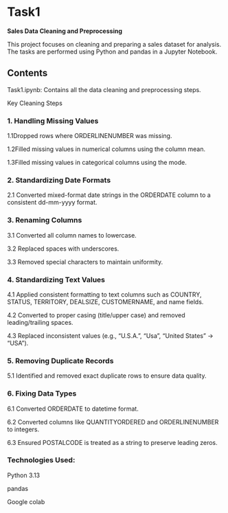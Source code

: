 # Task1
**Sales Data Cleaning and Preprocessing**

This project focuses on cleaning and preparing a sales dataset for analysis. The tasks are performed using Python and pandas in a Jupyter Notebook.

## Contents
Task1.ipynb: Contains all the data cleaning and preprocessing steps.

Key Cleaning Steps
### 1. Handling Missing Values

1.1Dropped rows where ORDERLINENUMBER was missing.

1.2Filled missing values in numerical columns using the column mean.

1.3Filled missing values in categorical columns using the mode.

### 2. Standardizing Date Formats

2.1 Converted mixed-format date strings in the ORDERDATE column to a consistent dd-mm-yyyy format.

### 3. Renaming Columns

3.1 Converted all column names to lowercase.

3.2 Replaced spaces with underscores.

3.3 Removed special characters to maintain uniformity.

### 4. Standardizing Text Values

4.1 Applied consistent formatting to text columns such as COUNTRY, STATUS, TERRITORY, DEALSIZE, CUSTOMERNAME, and name fields.

4.2 Converted to proper casing (title/upper case) and removed leading/trailing spaces.

4.3 Replaced inconsistent values (e.g., “U.S.A.”, “Usa”, “United States” → “USA”).

### 5. Removing Duplicate Records

5.1 Identified and removed exact duplicate rows to ensure data quality.

### 6. Fixing Data Types

6.1 Converted ORDERDATE to datetime format.

6.2 Converted columns like QUANTITYORDERED and ORDERLINENUMBER to integers.

6.3 Ensured POSTALCODE is treated as a string to preserve leading zeros.

### Technologies Used:
Python 3.13

pandas

Google colab

